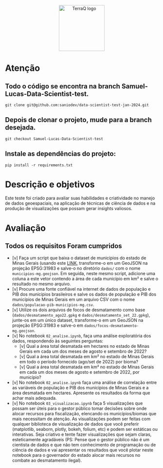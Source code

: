 <p align="center">
  <br>
  <img alt="TerraQ logo" width="150" src="https://sigma01.nyc3.digitaloceanspaces.com/terraq/assets/images/logo/logo.png"/>
  <br>
</p>

# Atenção
## Todo o código se encontra na branch Samuel-Lucas-Data-Scientist-test.
```
git clone git@github.com:saniodev/data-scientist-test-jan-2024.git
```
## Depois de clonar o projeto, mude para a branch desejada.

```
git checkout Samuel-Lucas-Data-Scientist-test
```
## Instale as dependências do projeto:

```
pip install -r requirements.txt
```
# Descrição e objetivos

Este teste foi criado para avaliar suas habilidades e criatividade no manejo de dados geoespaciais, na aplicação de técnicas de ciência de dados e na produção de visualizações que possam gerar insights valiosos.

# Avaliação
## Todos os requisitos Foram cumpridos
- [v] Faça um script que baixa o dataset de municípios do estado de Minas Gerais (usando este [LINK](https://raw.githubusercontent.com/tbrugz/geodata-br/master/geojson/geojs-31-mun.json), transforme-o em um GeoJSON na projeção EPSG:31983 e salve-o no diretório `dados/` com o nome `municipios-mg.geojson`. Em seguida, neste mesmo script, adicione uma coluna a este vetor contendo a área de cada município em km² e salve o resultado no mesmo arquivo.
- [v] Procure uma fonte confiável na internet de dados de população e PIB dos municípios brasileiros e salve os dados de população e PIB dos municípios de Minas Gerais em um arquivo CSV com o nome `dados/populacao-pib-municipios-mg.csv`.
- [v]  Utilize os dois arquivos de focos de desmatamento como base (`dados/desmatamento_ago22.gpkg` e `dados/desmatamento_set_22.gpkg`), junte-os em um único dataset, transforme-o em um GeoJSON na projeção EPSG:31983 e salve-o em `dados/focos-desmatamento-mg.geojson`.
- [v]  No notebook `02_analise.ipynb`, faça uma análise exploratória dos dados, respondendo às seguintes perguntas:
  - [v]  Qual a área total desmatada em hectares no estado de Minas Gerais em cada um dos meses de agosto e setembro de 2022?
  - [v]  Qual a área total desmatada em km² no estado de Minas Gerais em todo o período fornecido (ago/set de 2022) por bioma?
  - [v]  Qual a área total desmatada em km² no estado de Minas Gerais em cada um dos meses de agosto e setembro de 2022, por município?
- [v] No notebook `02_analise.ipynb` faça uma análise de correlação entre as variáveis de população e PIB dos municípios de Minas Gerais e a área desmatada em hectares. Apresente os resultados da forma que achar mais adequada.
- [v] No notebook `03_visualizacao.ipynb` faça 5 visualizações que possam ser úteis para o gestor público tomar decisões sobre onde alocar recursos para fiscalização, elencando os municípios/biomas que mais necessitam de atenção. As visualizações podem ser feitas com qualquer biblioteca de visualização de dados que você preferir (matplotlib, seaborn, plotly, bokeh, folium, etc) e podem ser estáticas ou interativas. Seja criativo e tente fazer visualizações que sejam claras, esteticamente agradáveis (PS: Pense que o gestor público não é um cientista de dados e que não tem conhecimento de programação ou de ciência de dados e vai apresentar os resultados que você plotar neste notebook para o governador do estado alocar mais recursos no combate ao desmatamento ilegal).
